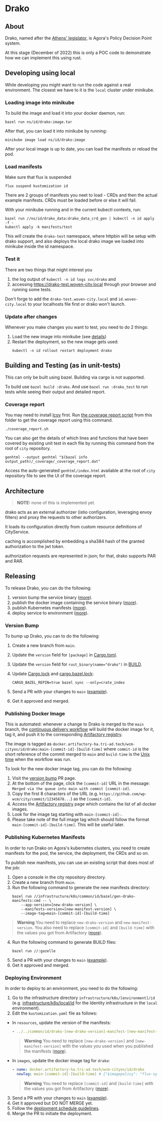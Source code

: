 # Drako


## About

Drako, named after the [Athens' legislator](https://en.wikipedia.org/wiki/Draco_(lawgiver)), is
Agora's Policy Decision Point system.

At this stage (December of 2022) this is only a POC code to demonstrate how we 
can implement this using rust.

## Developing using local

While developing you might want to run the code against a real environment. The
closest we have to it is the `local` cluster under minikube. 

### Loading image into minikube

To build the image and load it into your docker daemon, run:

```shell
bazel run ns/id/drako:image.tar
```

After that, you can load it into minikube by running:

```shell
minikube image load ns/id/drako:image
```
After your local image is up to date, you can load the manifests or reload
the pod.

### Load manifests

Make sure that flux is suspended
```shell
flux suspend kustomization id
```

There are 2 groups of manifests you neet to load - CRDs and then the actual 
example manifests. CRDs must be loaded before or else it will fail.

With your minikube running and in the current kubectl contexts, run:

```shell
bazel run //ns/id/drako_data:drako_data_crd_gen | kubectl -n id apply -f -
kubectl apply -k manifests/test
```

This will create the `drako-test` namespace, where httpbin will be setup with
drako support, and also deploys the local drako image we loaded into minikube
inside the id namespace.

### Test it

There are two things that might interest you

1. the log output of `kubectl -n id logs svc/drako` and
1. accessing https://drako-test.woven-city.local through your browser and running
some tests.


Don't forge to add the `drako-test.woven-city.local` and `id.woven-city.local` to your 
localhosts file first or drako won't launch.


### Update after changes

Whenever you make changes you want to test, you need to do 2 things:


1. Load the new image into minikube (see [details](#loading-image-into-minikube))
2. Restart the deployment, so the new image gets used:
   ```shell
   kubectl -n id rollout restart deployment drako
   ```

## Building and Testing (as in unit-tests)

This can only be built using bazel. Building via cargo is not supported.

To build use `bazel build :drako`. And use `bazel run :drako_test` to run tests
while seeing their output and detailed report.

### Coverage report

You may need to install [lcov](https://github.com/linux-test-project/lcov) first. Run [the coverage report script](./coverage_report.sh) from this folder to get the coverage report using this command.

```shell
./coverage_report.sh
```

You can also get the details of which lines and functions that have been covered by existing unit test in each file by running this command from the root of `city` repository.

```shell
genhtml --output genhtml "$(bazel info output_path)/_coverage/_coverage_report.dat"
```

Access the auto-generated `genhtml/index.html` available at the root of `city` repository file to see the UI of the coverage report.

## Architecture

> **NOTE:** none of this is implemented yet.

drako acts as an external authorizer (istio configuration, leveraging envoy
filters) and proxy the requests to other authorizers.

It loads its configuration directly from custom resource definitions of CityService.

caching is accomplished by embedding a sha384 hash of the granted authorization
to the jwt token.

authorization requests are represented in json; for that, drako supports PAR and
RAR.


## Releasing

To release Drako, you can do the following:

1. version bump the service binary ([more](#version-bump)).
2. publish the docker image containing the service binary ([more](#publishing-docker-image)).
3. publish Kubernetes manifests ([more](#publishing-kubernetes-manifests)).
4. deploy service to environment ([more](#deploying-environment)).

### Version Bump

To bump up Drako, you can to do the following:

1. Create a new branch from `main`.
2. Update the `version` field for `[package]` in [Cargo.toml](Cargo.toml).
3. Update the `version` field for `rust_binary(name="drako")` in [BUILD](BUILD).
4. Update [Cargo.lock](/Cargo.lock) and [cargo.bazel.lock](/cargo.bazel.lock):

    ```shell
    CARGO_BAZEL_REPIN=true bazel sync --only=crate_index
    ```

5. Send a PR with your changes to `main` ([example][bump-pr]).
6. Get it approved and merged.

### Publishing Docker Image

This is automated: whenever a change to Drako is merged to the `main` branch,
the [continuous delivery workflow][CD workflow] will build the docker image for
it, tag it, and push it to the corresponding [Artifactory registry].

The image is tagged as
`docker.artifactory-ha.tri-ad.tech/wcm-cityos/id/drako:main-[commit-id]-[build-time]`
where `commit-id` is the short reference of the commit merged to `main` and
`build-time` is the [Unix time](https://en.wikipedia.org/wiki/Unix_time) when
the workflow was run.

To look for the new docker image tag, you can do the following:

1. Visit the [version bump](#version-bump) PR page.
2. At the bottom of the page, click the `[commit-id]` URL in the message:
   `Merged via the queue into main with commit [commit-id]`.
3. Copy the first 8 characters of the URL (e.g.
   `https://github.com/wp-wcm/city/commit/12345678...`) as the `[commit-id]`.
4. Access the [Artifactory registry] page which contains the list of all docker
   images.
5. Look for the image tag starting with `main-[commit-id]-`.
6. Please take note of the full image tag which should follow the format
   `main-[commit-id]-[build-time]`. This will be useful later.

### Publishing Kubernetes Manifests

In order to run Drako on Agora's kubernetes clusters, you need to create
manifests for the pod, the service, the deployment, the CRDs and so on.

To publish new manifests, you can use an existing script that does most of the
job:

1. Open a console in the city repository directory.
2. Create a new branch from `main`.
3. Run the following command to generate the new manifests directory:
   ```shell
   bazel run //infrastructure/k8s/common/id/bazel/gen-drako-manifests:cmd -- \
       --app-version=[new-drako-version] \
       --manifests-version=[new-manifest-version] \
       --image-tag=main-[commit-id]-[build-time]
   ```
> **Warning**
> You need to replace `new-drako-version` and `new-manifest-version`.
> You also need to replace `[commit-id]` and `[build-time]` with the values you got
> from Artifactory ([more](#publishing-docker-image)).
4. Run the following command to generate BUILD files:
   ```shell
   bazel run //:gazelle
   ```
5. Send a PR with your changes to `main` ([example][manifests-pr]).
6. Get it approved and merged.

### Deploying Environment

In order to deploy to an environment, you need to do the following:

1. Go to the infrastructure directory `infrastructure/k8s/[environment]/id`
   (e.g. [infrastructure/k8s/local/id](/infrastructure/k8s/local/id) for
   the Identity infrastructure in the `local` environment).
2. Edit the `kustomization.yaml` file as follows:
  - In `resources`, update the version of the manifests:

    ```yaml
    - ../../common/id/drako-[new-drako-version]-manifest-[new-manifest-version]`
    ```

    > **Warning**
    > You need to replace `[new-drako-version]` and `[new-manifest-version]` with the values you
    > used when you published the manifests ([more](#publishing-kubernetes-manifests)).

  - In `images`, update the docker image tag for `drako`:

    ```yaml
    - name: docker.artifactory-ha.tri-ad.tech/wcm-cityos/id/drako
      newTag: main-[commit-id]-[build-time] # {"$imagepolicy": "flux-system:drako:tag"}
    ```

    > **Warning**
    > You need to replace `[commit-id]` and `[build-time]` with the values you got
    > from Artifactory ([more](#publishing-docker-image)).

3. Send a PR with your changes to `main` ([example][env-pr]).
4. Get it approved but DO NOT MERGE yet.
5. Follow the [deployment schedule guidelines](http://go/tn-0293).
6. Merge the PR to initiate the deployment.

[Artifactory registry]: https://artifactory-ha.tri-ad.tech/ui/native/docker/wcm-cityos/id/drako/
[CD workflow]: https://github.com/wp-wcm/city/actions/workflows/continuous_delivery.yaml
[bump-pr]: https://github.com/wp-wcm/city/pull/9614
[krew]: https://krew.sigs.k8s.io
[kubectl-slice]: https://github.com/patrickdappollonio/kubectl-slice
[manifests-pr]: https://github.com/wp-wcm/city/pull/9622
[env-pr]: https://github.com/wp-wcm/city/pull/9651
